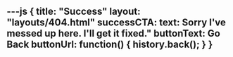 ---js
{
title: "Success"
layout: "layouts/404.html"
successCTA:
  text: <span class='accent'>Sorry</span> I've messed up here. I'll get it fixed."
  buttonText: Go Back
  buttonUrl: function() {
    history.back();
  }
}
---
